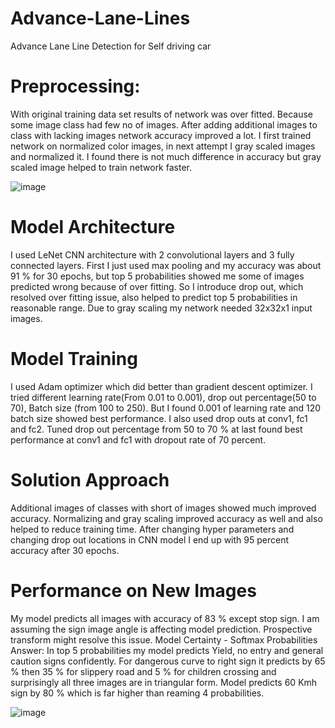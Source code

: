 # Advance-Lane-Lines
Advance Lane Line Detection for Self driving car
# Preprocessing: 
With original training data set results of network was over fitted. Because some image class had few no of images. After adding additional
images to class with lacking images network accuracy improved a lot. I first trained network on normalized color images, in next attempt I 
gray scaled images and normalized it. I found there is not much difference in accuracy but gray scaled image helped to train network faster.  

![image](https://github.com/oalahurikar/Self-Driving/assets/13579623/1198aace-f294-4586-a051-6c45ebfdb3cb)

# Model Architecture
I used LeNet CNN architecture with 2 convolutional layers and 3 fully connected layers. First I just used max pooling and my accuracy
was about 91 % for 30 epochs, but top 5 probabilities showed me some of images predicted wrong because of over fitting. So I introduce drop out, which resolved over fitting issue, also helped to predict top 5 probabilities in reasonable range.  Due to gray scaling my network needed 32x32x1 input images.
# Model Training
I used Adam optimizer which did better than gradient descent optimizer. I tried different learning rate(From 0.01 to 0.001), drop out
percentage(50 to 70), Batch size (from 100 to 250). But I found 0.001 of learning rate and 120 batch size showed best performance. 
I also used drop outs at conv1, fc1 and fc2. Tuned drop out percentage from 50 to 70 % at last found best performance at conv1 and fc1
with dropout rate of 70 percent.
# Solution Approach
Additional images of classes with short of images showed much improved accuracy. Normalizing and gray scaling improved accuracy as well
and also helped to reduce training time. After changing hyper parameters and changing drop out locations in CNN model I end up with 95 
percent accuracy after 30 epochs.
# Performance on New Images
My model predicts all images with accuracy of 83 % except stop sign. I am assuming the sign image angle is affecting model prediction. Prospective transform might resolve this issue.
Model Certainty - Softmax Probabilities
Answer: In top 5 probabilities my model predicts Yield, no entry and general caution signs confidently. For dangerous curve to right sign it predicts by 65 % then 35 % for slippery road and 5 % for children crossing and surprisingly all three images are in triangular form. Model predicts 60 Kmh sign by 80 % which is far higher than reaming 4 probabilities. 

![image](https://github.com/oalahurikar/Self-Driving/assets/13579623/57c1d617-f63a-4866-b931-273291519ce6)
